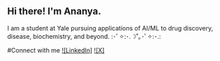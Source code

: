 ## Hi there! I'm Ananya.

I am a student at Yale pursuing applications of AI/ML to drug discovery, disease, biochemistry, and beyond.
:･ﾟ✧:･.☽˚｡･ﾟ✧:･.:

#Connect with me
[![LinkedIn]](https://www.linkedin.com/in/https://www.linkedin.com/in/ananya-krishna-a95116215/)
[![X]]((https://x.com/ananyakrishna_))
<!--
**Ananya-Krishna/Ananya-Krishna** is a ✨ _special_ ✨ repository because its `README.md` (this file) appears on your GitHub profile.

Here are some ideas to get you started:

- 🔭 I’m currently working on ...
- 🌱 I’m currently learning ...
- 👯 I’m looking to collaborate on ...
- 🤔 I’m looking for help with ...
- 💬 Ask me about ...
- 📫 How to reach me: ...
- 😄 Pronouns: ...
- ⚡ Fun fact: ...
-->
